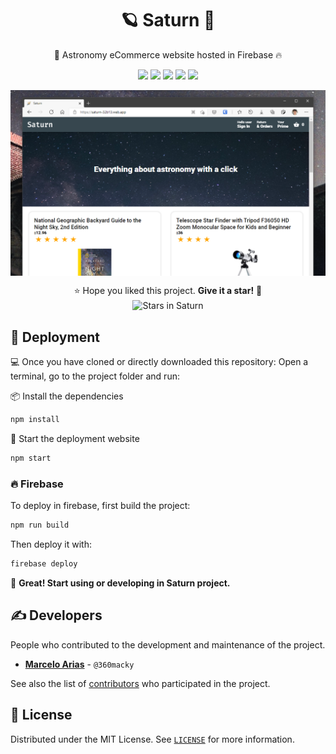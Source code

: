 <h1 align="center">🪐 Saturn 🛒</h1>

<p align="center">🔭 Astronomy eCommerce website hosted in Firebase 🔥</p>

<!-- Shields -->
<p align="center">
  <!-- Node -->
  <img src="https://img.shields.io/static/v1?label=NodeJS&message=v11.14.0&color=339933&logo=node.js" />
  <!-- React -->
  <img src="https://img.shields.io/static/v1?label=React&message=v16.13&color=61DAFB&logo=react" />
  <!-- Material Icons -->
  <img src="https://img.shields.io/static/v1?label=@material-ui/icons&message=v4.9.1&color=0081CB&logo=material-ui" />
  <!-- Firebase -->
  <img src="https://img.shields.io/static/v1?label=Firebase&message=v7.20&color=FFCA28&logo=firebase" />
  <!-- Stripe -->
  <img src="https://img.shields.io/static/v1?label=Stripe-js&message=v1.9&color=008CDD&logo=stripe" />
</p>

<img
  src="./.github/screenshot.png"
  title="Screenshot of Saturn"
  alt="Screenshot of Saturn"
  align="center"
/>

<!-- Stars -->
<p align="center">
  ⭐ Hope you liked this project. <b>Give it a star!</b> 🎉<br/>
  <img
    src="https://img.shields.io/github/stars/360macky/Saturn.svg?style=social"
    title="Stars in Saturn"
    alt="Stars in Saturn"
    align="center"
  />
</p>


## 🚀 Deployment
💻 Once you have cloned or directly downloaded this repository: Open a terminal, go to the project 
folder and run:

📦 Install the dependencies

```bash
npm install
```
🚀 Start the deployment website
```bash
npm start
```

### 🔥 Firebase
To deploy in firebase, first build the project:
```bash
npm run build
```
Then deploy it with:
```bash
firebase deploy
```


🎉 **Great! Start using or developing in Saturn project.**


## ✍ Developers
People who contributed to the development and maintenance of the project.

* **[Marcelo Arias](https://github.com/360macky)** - `@360macky`

See also the list of [contributors](https://github.com/360macky/Saturn/graphs/contributors) who participated in the project.


## 📃 License
Distributed under the MIT License.
See [`LICENSE`](./LICENSE) for more information.
